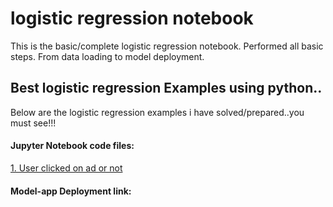 # logistic regression notebook
 This is the basic/complete logistic regression notebook. Performed all basic steps. From data loading to model deployment.

## Best logistic regression Examples using python..

Below are the logistic regression examples i have solved/prepared..you must see!!!

#### Jupyter Notebook code files:
<a href="https://github.com/ShrikantUppin/2_logistic-regression-notebook/blob/main/clicked%20on%20Ad%20.ipynb/" :target="_blank">1. User clicked on ad or not</a>
#### Model-app Deployment link:



